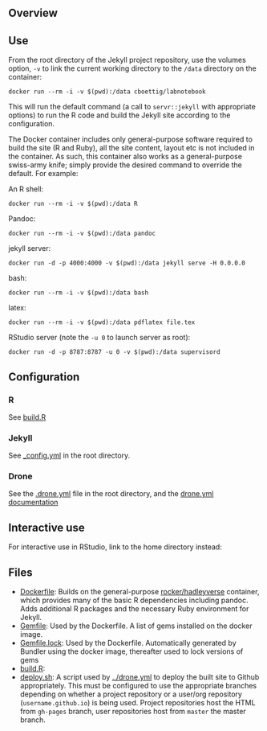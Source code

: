 
## Overview

## Use

From the root directory of the Jekyll project repository, 
use the volumes option, `-v` to link the current working 
directory to the `/data` directory on the container:

```
docker run --rm -i -v $(pwd):/data cboettig/labnotebook
```

This will run the default command (a call to `servr::jekyll` with
appropriate options) to run the R code and build the Jekyll site according
to the configuration.

The Docker container includes only general-purpose software required
to build the site (R and Ruby), all the site content, layout etc is
not included in the container. As such, this container also works as
a general-purpose swiss-army knife; simply provide the desired
command to override the default. For example:

An R shell:

```
docker run --rm -i -v $(pwd):/data R 
```

Pandoc: 

```
docker run --rm -i -v $(pwd):/data pandoc
```

jekyll server: 

```
docker run -d -p 4000:4000 -v $(pwd):/data jekyll serve -H 0.0.0.0
```


bash: 

```
docker run --rm -i -v $(pwd):/data bash 
```

latex: 

```
docker run --rm -i -v $(pwd):/data pdflatex file.tex 
```


RStudio server (note the `-u 0` to launch server as root): 

```
docker run -d -p 8787:8787 -u 0 -v $(pwd):/data supervisord
```



## Configuration

### R 

See [build.R]()

### Jekyll

See [_config.yml]() in the root directory. 

### Drone

See the [.drone.yml]() file in the root directory, and the [drone.yml documentation]()

## Interactive use 

For interactive use in RStudio, link to the home directory instead:



## Files 

- [Dockerfile](): Builds on the general-purpose [rocker/hadleyverse]() container, which provides many of the basic R dependencies including pandoc. Adds additional R packages and the necessary Ruby environment for Jekyll. 
- [Gemfile](): Used by the Dockerfile. A list of gems installed on the docker image.
- [Gemfile.lock](): Used by the Dockerfile. Automatically generated by Bundler using the docker image, thereafter used to lock versions of gems
- [build.R]():
- [deploy.sh](): A script used by [../drone.yml]() to deploy the built site to Github appropriately. This must be configured to use the appropriate branches depending on whether a project repository or a user/org repository (`username.github.io`) is being used. Project repositories host the HTML from `gh-pages` branch, user repositories host from `master` the master branch.  

